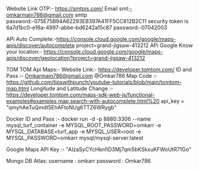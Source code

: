 Website Link OTP:- https://smtpjs.com/
Email smt:-omkarmain786@gmail.com
smtp password:-075E75B94A62293EB397A41FF5CC812B2C11
security token is 6a7d1bc0-e16a-4997-abbe-bd6242a15c87
password:-07042003

APi Auto Complete:-https://console.cloud.google.com/google/maps-apis/discover/autocomplete
project=grand-jigsaw-413212
APi Google Know your location:- https://console.cloud.google.com/google/maps-apis/discover/geolocation?project=grand-jigsaw-413212

TOM TOM Api Maps:-
Website Link:- https://developer.tomtom.com/
ID and Pass :- Omkarmain786@gmail.com @Omkar786
Map Code :- https://github.com/tipswithpunch/youtube-tutorials/blob/main/tomtom-map.html
Longitude and Latitude Change :- https://developer.tomtom.com/maps-sdk-web-js/functional-examples#examples,map,search-with-autocomplete.html%20
api_key = "qmyhAeTuQmdt5EhAFtoNUg6TTZ6WRygb"

Docker ID and Pass :-
docker run -d -p 8880:3306 --name mysql_turf_container -e MYSQL_ROOT_PASSWORD=omkarr -e MYSQL_DATABASE=turf_app -e MYSQL_USER=root -e MYSQL_PASSWORD=omkarr mysql/mysql-server:latest

Google Maps APi Key :-
"AIzaSyCYcHknfiD3Mj7qm5bKSkxuKFWoUtR71Go"

Mongo DB Atlas:
username : omkarr
password : Omkar786
